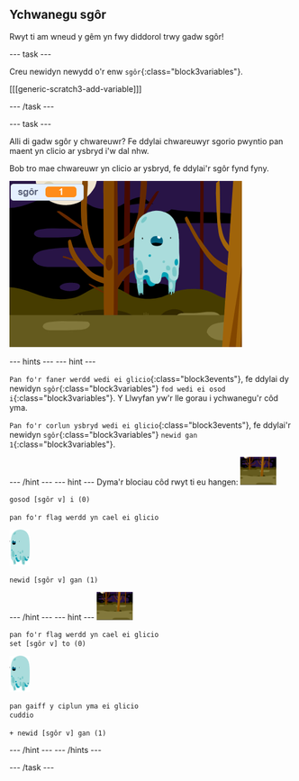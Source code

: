 ## Ychwanegu sgôr

Rwyt ti am wneud y gêm yn fwy diddorol trwy gadw sgôr!

--- task ---

Creu newidyn newydd o'r enw `sgôr`{:class="block3variables"}.

[[[generic-scratch3-add-variable]]]

--- /task ---

--- task ---

Alli di gadw sgôr y chwareuwr? Fe ddylai chwareuwyr sgorio pwyntio pan maent yn clicio ar ysbryd i'w dal nhw.

Bob tro mae chwareuwr yn clicio ar ysbryd, fe ddylai'r sgôr fynd fyny.

![Sgôr cynyddol](images/ghost-score-test.png)

--- hints ---
 --- hint ---

`Pan fo'r faner werdd wedi ei glicio`{:class="block3events"}, fe ddylai dy newidyn `sgôr`{:class="block3variables"} `fod wedi ei osod i`{:class="block3variables"}. Y Llwyfan yw'r lle gorau i ychwanegu'r côd yma.

`Pan fo'r corlun ysbryd wedi ei glicio`{:class="block3events"}, fe ddylai'r newidyn `sgôr`{:class="block3variables"} `newid gan 1`{:class="block3variables"}.

--- /hint --- --- hint --- Dyma'r blociau côd rwyt ti eu hangen: ![eicon cefnlen](images/ghost-backdrop.png)

```blocks3
gosod [sgôr v] i (0)

pan fo'r flag werdd yn cael ei glicio
```

![corlun-ysbryd](images/ghost-sprite.png)

```blocks3
newid [sgôr v] gan (1)
```

--- /hint --- --- hint --- ![eicon cefnlen](images/ghost-backdrop.png)

```blocks3
pan fo'r flag werdd yn cael ei glicio
set [sgôr v] to (0)
```

![corlun-ysbryd](images/ghost-sprite.png)

```blocks3
pan gaiff y ciplun yma ei glicio
cuddio

+ newid [sgôr v] gan (1)
```

--- /hint --- --- /hints ---

--- /task ---